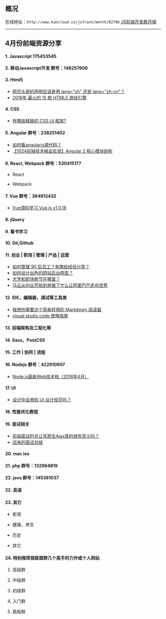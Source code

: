 ## 概况

在线地址：`http://www.kancloud.cn/jsfront/month/82796` [JS前端开发群月报](http://www.kancloud.cn/jsfront/month/82796)

---

## 4月份前端资源分享
#### 1. Javascript 175453545


#### 2. 移动Javascript开发 群号：148257606

#### 3. Html5
- [网页头部的声明应该是用 lang="zh" 还是 lang="zh-cn"？](https://www.zhihu.com/question/20797118)
- [2016年 最火的 15 款 HTML5 游戏引擎](http://diycode.cc/topics/16)

#### 4. CSS
- [有哪些精致的 CSS UI 框架?](https://www.zhihu.com/question/20514054)

#### 5. Angular 群号：238251402
- [如何看angularjs源代码？](https://www.zhihu.com/question/30154124)
- [【1024前端技术峰会实录】Angular 2 核心模块剖析](http://mp.weixin.qq.com/s?__biz=MzIzMzEzODYwOA==&mid=417397225&idx=1&sn=99fc7f7401606c3a47b31b88827c9239)

#### 6. React, Webpack 群号：530415177
- React

- Webpack

#### 7. Vue 群号：364912432
- [Vue源码学习 Vue.js v1.0.18](https://github.com/JsAaron/vue-analysis)

#### 8. jQuery

#### 9. 看书学习

#### 10. Git,Github

#### 11. 创业 | 职场 | 管理 | 产品 | 运营
- [如何管理 90 后员工？有哪些经验分享？](https://www.zhihu.com/question/20406830)
- [如何设计出色的网站后台原型？](https://www.zhihu.com/question/31859504)
- [大学和职场脱节在哪里？](https://www.zhihu.com/question/20079854)
- [马云从创业开始到底做了什么让阿里巴巴走向世界](https://www.zhihu.com/question/33904395)

#### 12. IDE，编辑器，调试等工具类
- [我想你需要这个简单好用的 Markdown 阅读器](http://zhuanlan.zhihu.com/p/20695286)
- [visual studio code 使用指南](http://i5ting.github.io/vsc/)

#### 13. 前端架构及工程化等

#### 14. Sass，PostCSS

#### 15. 工作 | 协同 | 流程

#### 16. Nodejs 群号：422910907
- [Node.js最新Web技术栈（2016年4月）](https://cnodejs.org/topic/56fdf66ec5f5b4a959e91771)

#### 17. UI
- [设计中会用到 UI 设计规范吗？](https://www.zhihu.com/question/19791196)

#### 18. 性能优化教程


#### 19. 面试相关
- [前端面试时总让写原生Ajax真的很有意义吗？](https://www.zhihu.com/question/41986174)
- [迟来的面试总结](http://cnt1992.xyz/2016/04/05/%E8%BF%9F%E6%9D%A5%E7%9A%84%E9%9D%A2%E7%BB%8F/)

#### 20. mac ios

#### 21. php 群号：132984819

#### 22. java 群号：145381037

#### 22. 英语

#### 23. 其它
- 影视


- 健康，养生

- 历史

- 其它

#### 24. 特别推荐我联盟群几个高手的力作或个人网站

1. 高级群
    
2. 中级群
    
3. 初级群

4. 入门群

5. 跳板群
